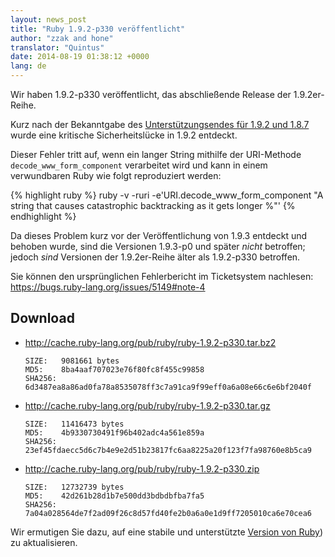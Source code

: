 ```yaml
---
layout: news_post
title: "Ruby 1.9.2-p330 veröffentlicht"
author: "zzak and hone"
translator: "Quintus"
date: 2014-08-19 01:38:12 +0000
lang: de
---
```


Wir haben 1.9.2-p330 veröffentlicht, das abschließende Release der
1.9.2er-Reihe.

Kurz nach der Bekanntgabe des [Unterstützungsendes für 1.9.2 und
1.8.7](https://www.ruby-lang.org/de/news/2014/07/01/eol-for-1-8-7-and-1-9-2/)
wurde eine kritische Sicherheitslücke in 1.9.2 entdeckt.

Dieser Fehler tritt auf, wenn ein langer String mithilfe der
URI-Methode `decode_www_form_component` verarbeitet wird und kann in
einem verwundbaren Ruby wie folgt reproduziert werden:

{% highlight ruby %}
ruby -v -ruri -e'URI.decode_www_form_component "A string that causes catastrophic backtracking as it gets longer %"'
{% endhighlight %}

Da dieses Problem kurz vor der Veröffentlichung von 1.9.3 entdeckt und
behoben wurde, sind die Versionen 1.9.3-p0 und später _nicht_
betroffen; jedoch _sind_ Versionen der 1.9.2er-Reihe älter als
1.9.2-p330 betroffen.

Sie können den ursprünglichen Fehlerbericht im Ticketsystem nachlesen: <https://bugs.ruby-lang.org/issues/5149#note-4>

## Download
* <http://cache.ruby-lang.org/pub/ruby/ruby-1.9.2-p330.tar.bz2>

      SIZE:   9081661 bytes
      MD5:    8ba4aaf707023e76f80fc8f455c99858
      SHA256: 6d3487ea8a86ad0fa78a8535078ff3c7a91ca9f99eff0a6a08e66c6e6bf2040f

* <http://cache.ruby-lang.org/pub/ruby/ruby-1.9.2-p330.tar.gz>

      SIZE:   11416473 bytes
      MD5:    4b9330730491f96b402adc4a561e859a
      SHA256: 23ef45fdaecc5d6c7b4e9e2d51b23817fc6aa8225a20f123f7fa98760e8b5ca9

* <http://cache.ruby-lang.org/pub/ruby/ruby-1.9.2-p330.zip>

      SIZE:   12732739 bytes
      MD5:    42d261b28d1b7e500dd3bdbdbfba7fa5
      SHA256: 7a04a028564de7f2ad09f26c8d57fd40fe2b0a6a0e1d9ff7205010ca6e70cea6

Wir ermutigen Sie dazu, auf eine stabile und unterstützte [Version von
Ruby](https://www.ruby-lang.org/en/downloads/)) zu aktualisieren.
